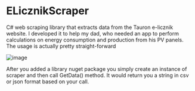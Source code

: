 # ELicznikScraper
C# web scraping library that extracts data from the Tauron e-licznik website. I developed it to help my dad, who needed an app to perform calculations on energy consumption and production from his PV panels.
The usage is actually pretty straight-forward


![image](https://user-images.githubusercontent.com/64775002/231835165-639ff7ac-3f3f-4e74-bb8c-db86bee5866e.png)


After you added a library nuget package you simply create an instance of scraper and then call GetData() method. 
It would return you a string in csv or json format based on your call.
